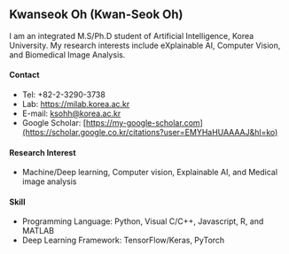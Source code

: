 ## Kwanseok Oh (Kwan-Seok Oh)

I am an integrated M.S/Ph.D student of Artificial Intelligence, Korea University. My research interests include eXplainable AI, Computer Vision, and Biomedical Image Analysis.

#### Contact
- Tel: +82-2-3290-3738
- Lab: https://milab.korea.ac.kr
- E-mail: ksohh@korea.ac.kr
- Google Scholar: [https://my-google-scholar.com](https://scholar.google.co.kr/citations?user=EMYHaHUAAAAJ&hl=ko)

#### Research Interest
- Machine/Deep learning, Computer vision, Explainable AI, and Medical image analysis

#### Skill
- Programming Language: Python, Visual C/C++, Javascript, R, and MATLAB
- Deep Learning Framework: TensorFlow/Keras, PyTorch
